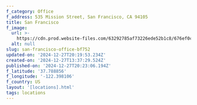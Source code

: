 ```yaml
---
f_category: Office
f_address: 535 Mission Street, San Francisco, CA 94105
title: San Francisco
f_image:
  url: >-
    https://cdn.prod.website-files.com/63292785af73226ede52b1c8/676ef0cbd127d260d8aa832a_676ebe4bf7c97a10bfd848e8_676ead993cc09ffae0068def_Index.avif
  alt: null
slug: san-francisco-office-bf752
updated-on: '2024-12-27T20:19:53.234Z'
created-on: '2024-12-27T13:37:29.524Z'
published-on: '2024-12-27T20:23:06.194Z'
f_latitude: '37.788856'
f_longitude: '-122.398106'
f_country: US
layout: '[locations].html'
tags: locations
---
```



